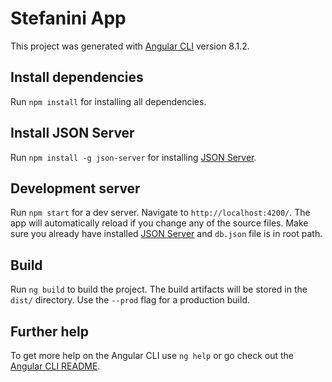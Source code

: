 # Stefanini App

This project was generated with [Angular CLI](https://github.com/angular/angular-cli) version 8.1.2.

## Install dependencies

Run `npm install` for installing all dependencies. 

## Install JSON Server

Run `npm install -g json-server` for installing [JSON Server](https://github.com/typicode/json-server). 

## Development server

Run `npm start` for a dev server. Navigate to `http://localhost:4200/`. The app will automatically reload if you change any of the source files. Make sure you already have installed [JSON Server](https://github.com/typicode/json-server) and `db.json` file is in root path.

## Build

Run `ng build` to build the project. The build artifacts will be stored in the `dist/` directory. Use the `--prod` flag for a production build.

## Further help

To get more help on the Angular CLI use `ng help` or go check out the [Angular CLI README](https://github.com/angular/angular-cli/blob/master/README.md).